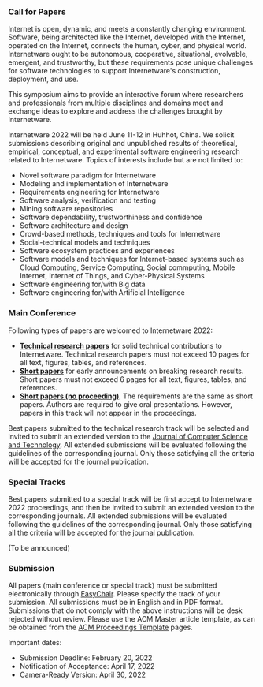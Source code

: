 ### Call for Papers

Internet is open, dynamic, and meets a constantly changing environment. Software, being architected like the Internet, developed with the Internet, operated on the Internet, connects the human, cyber, and physical world. Internetware ought to be autonomous, cooperative, situational, evolvable, emergent, and trustworthy, but these requirements pose unique challenges for software technologies to support Internetware's construction, deployment, and use.

This symposium aims to provide an interactive forum where researchers and professionals from multiple disciplines and domains meet and exchange ideas to explore and address the challenges brought by Internetware.

Internetware 2022 will be held June 11-12 in Huhhot, China. We solicit submissions describing original and unpublished results of theoretical, empirical, conceptual, and experimental software engineering research related to Internetware. Topics of interests include but are not limited to:

* Novel software paradigm for Internetware
* Modeling and implementation of Internetware
* Requirements engineering for Internetware
* Software analysis, verification and testing
* Mining software repositories
* Software dependability, trustworthiness and confidence
* Software architecture and design
* Crowd-based methods, techniques and tools for Internetware
* Social-technical models and techniques
* Software ecosystem practices and experiences
* Software models and techniques for Internet-based systems such as Cloud Computing, Service Computing, Social commputing, Mobile Internet, Internet of Things, and Cyber-Physical Systems
* Software engineering for/with Big data
* Software engineering for/with Artificial Intelligence

### Main Conference

Following types of papers are welcomed to Internetware 2022:

* **<u>Technical research papers</u>** for solid technical contributions to Internetware. Technical research papers must not exceed 10 pages for all text, figures, tables, and references. 
* **<u>Short papers</u>** for early announcements on breaking research results. Short papers must not exceed 6 pages for all text, figures, tables, and references. 
* **<u>Short papers (no proceeding)</u>**. The requirements are the same as short papers. Authors are required to give oral presentations. However, papers in this track will not appear in the proceedings.

Best papers submitted to the technical research track will be selected and invited to submit an extended version to the [Journal of Computer Science and Technology](https://www.springer.com/journal/11390). All extended submissions will be evaluated following the guidelines of the corresponding journal. Only those satisfying all the criteria will be accepted for the journal publication.

### Special Tracks

Best papers submitted to a special track will be first accept to Internetware 2022 proceedings, and then be invited to submit an extended version to the corresponding journals. All extended submissions will be evaluated following the guidelines of the corresponding journal. Only those satisfying all the criteria will be accepted for the journal publication.

(To be announced)

### Submission

All papers (main conference or special track) must be submitted electronically through [EasyChair](https://easychair.org/conferences/?conf=internetware2022). Please specify the track of your submission. All submissions must be in English and in PDF format. Submissions that do not comply with the above instructions will be desk rejected without review. Please use the ACM Master article template, as can be obtained from the [ACM Proceedings Template](https://www.acm.org/publications/proceedings-template) pages.


Important dates:

* Submission Deadline: February 20, 2022
* Notification of Acceptance: April 17, 2022
* Camera-Ready Version: April 30, 2022

<div style="display: none;">
 <h3>Camera-Ready Instructions</h3>
 <p>Accepted Full papers must not exceed 10 pages for all text, figures, tables, and
     references. Accepted short papers must not exceed 6 pages for all text, figures,
     tables, and references. Please upload the camera copy via EasyChair. When
     uploading
     the camera copy, you must upload manuscripts including the source files and
     PDFs.
     You can compress the files in a zip file and upload the zip file.</p>

 <h3>Publication</h3>
 <p>All authors of accepted papers of will be asked to complete an electronic ACM
     Copyright form and will receive further instructions for preparing their camera
     ready versions. All accepted contributions will be published in the
     Internetware2022 electronic proceedings and in the ACM Digital Library. </p>
</div>